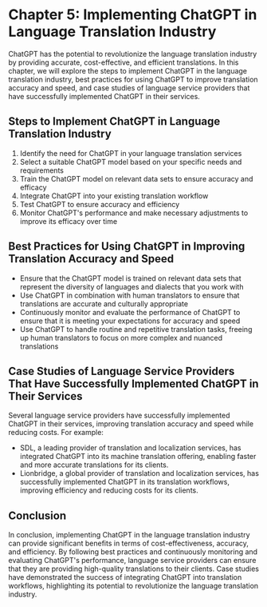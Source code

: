 Chapter 5: Implementing ChatGPT in Language Translation Industry
================================================================

ChatGPT has the potential to revolutionize the language translation industry by providing accurate, cost-effective, and efficient translations. In this chapter, we will explore the steps to implement ChatGPT in the language translation industry, best practices for using ChatGPT to improve translation accuracy and speed, and case studies of language service providers that have successfully implemented ChatGPT in their services.

Steps to Implement ChatGPT in Language Translation Industry
-----------------------------------------------------------

1. Identify the need for ChatGPT in your language translation services
2. Select a suitable ChatGPT model based on your specific needs and requirements
3. Train the ChatGPT model on relevant data sets to ensure accuracy and efficacy
4. Integrate ChatGPT into your existing translation workflow
5. Test ChatGPT to ensure accuracy and efficiency
6. Monitor ChatGPT's performance and make necessary adjustments to improve its efficacy over time

Best Practices for Using ChatGPT in Improving Translation Accuracy and Speed
----------------------------------------------------------------------------

* Ensure that the ChatGPT model is trained on relevant data sets that represent the diversity of languages and dialects that you work with
* Use ChatGPT in combination with human translators to ensure that translations are accurate and culturally appropriate
* Continuously monitor and evaluate the performance of ChatGPT to ensure that it is meeting your expectations for accuracy and speed
* Use ChatGPT to handle routine and repetitive translation tasks, freeing up human translators to focus on more complex and nuanced translations

Case Studies of Language Service Providers That Have Successfully Implemented ChatGPT in Their Services
-------------------------------------------------------------------------------------------------------

Several language service providers have successfully implemented ChatGPT in their services, improving translation accuracy and speed while reducing costs. For example:

* SDL, a leading provider of translation and localization services, has integrated ChatGPT into its machine translation offering, enabling faster and more accurate translations for its clients.
* Lionbridge, a global provider of translation and localization services, has successfully implemented ChatGPT in its translation workflows, improving efficiency and reducing costs for its clients.

Conclusion
----------

In conclusion, implementing ChatGPT in the language translation industry can provide significant benefits in terms of cost-effectiveness, accuracy, and efficiency. By following best practices and continuously monitoring and evaluating ChatGPT's performance, language service providers can ensure that they are providing high-quality translations to their clients. Case studies have demonstrated the success of integrating ChatGPT into translation workflows, highlighting its potential to revolutionize the language translation industry.
